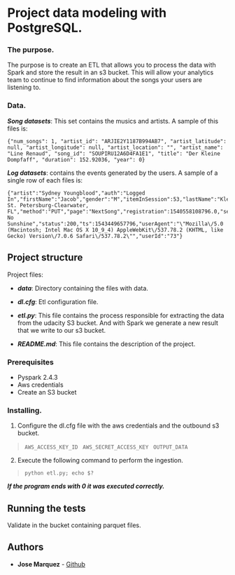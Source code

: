 # Project data modeling with PostgreSQL.

### The purpose.

The purpose is to create an ETL that allows you to process the data with Spark and store the result in an s3 bucket. This will allow your analytics team to continue to find information about the songs your users are listening to.

### Data.

***Song datasets***: This set contains the musics and artists. A sample of this files is:
```
{"num_songs": 1, "artist_id": "ARJIE2Y1187B994AB7", "artist_latitude": null, "artist_longitude": null, "artist_location": "", "artist_name": "Line Renaud", "song_id": "SOUPIRU12A6D4FA1E1", "title": "Der Kleine Dompfaff", "duration": 152.92036, "year": 0}
```

***Log datasets***: contains the events generated by the users. A sample of a single row of each files is:
```
{"artist":"Sydney Youngblood","auth":"Logged In","firstName":"Jacob","gender":"M","itemInSession":53,"lastName":"Klein","length":238.07955,"level":"paid","location":"Tampa-St. Petersburg-Clearwater, FL","method":"PUT","page":"NextSong","registration":1540558108796.0,"sessionId":954,"song":"Ain't No Sunshine","status":200,"ts":1543449657796,"userAgent":"\"Mozilla\/5.0 (Macintosh; Intel Mac OS X 10_9_4) AppleWebKit\/537.78.2 (KHTML, like Gecko) Version\/7.0.6 Safari\/537.78.2\"","userId":"73"}
```

## Project structure

Project files:

* ***data***: Directory containing the files with data.

* ***dl.cfg***: Etl configuration file.

* ***etl.py***: This file contains the process responsible for extracting the data from the udacity S3 bucket. And with Spark we generate a new result that we write to our s3 bucket.

* ***README.md***: This file contains the description of the project.

### Prerequisites
* Pyspark   2.4.3
* Aws credentials 
* Create an S3 bucket

### Installing.

1. Configure the dl.cfg file with the aws credentials and the outbound s3 bucket.

> `AWS_ACCESS_KEY_ID `
> `AWS_SECRET_ACCESS_KEY `
> `OUTPUT_DATA `

2. Execute the following command to perform the ingestion.

> `python etl.py; echo $?`

***If the program ends with 0 it was executed correctly.***

## Running the tests

Validate in the bucket containing parquet files.

## Authors

* **Jose Marquez** - [Github](https://github.com/jmarquez42)

